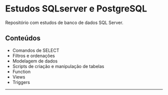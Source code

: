 # Estudos SQLserver e PostgreSQL

Repositório com estudos de banco de dados SQL Server.

## Conteúdos

- Comandos de SELECT
- Filtros e ordenações
- Modelagem de dados
- Scripts de criação e manipulação de tabelas
- Function
- Views
- Triggers

---

